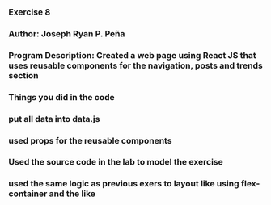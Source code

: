 ### Exercise 8
### Author: Joseph Ryan P. Peña

### Program Description: Created a web page using React JS that uses reusable components for the navigation, posts and trends section


### Things you did in the code
### put all data into data.js
### used props for the reusable components
### Used the source code in the lab to model the exercise
### used the same logic as previous exers to layout like using flex-container and the like